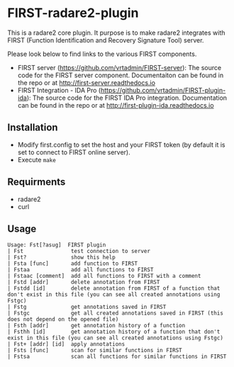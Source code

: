 # FIRST-radare2-plugin
This is a radare2 core plugin.
It purpose is to make radare2 integrates with FIRST (Function Identification and Recovery Signature Tool) server.

Please look below to find links to the various FIRST components.
- FIRST server (https://github.com/vrtadmin/FIRST-server): The source code for the FIRST server component. Documentaiton can be found in the repo or at http://first-server.readthedocs.io
- FIRST Integration - IDA Pro (https://github.com/vrtadmin/FIRST-plugin-ida): The source code for the FIRST IDA Pro integration. Documentation can be found in the repo or at http://first-plugin-ida.readthedocs.io

## Installation
- Modify first.config to set the host and your FIRST token (by default it is set to connect to FIRST online server).
- Execute `make`

## Requirments
- radare2
- curl

## Usage
	Usage: Fst[?asug]  FIRST plugin
	| Fst               test connection to server
	| Fst?              show this help
	| Fsta [func]       add function to FIRST
	| Fstaa             add all functions to FIRST
	| Fstaac [comment]  add all functions to FIRST with a comment
	| Fstd [addr]       delete annotation from FIRST
	| Fstdd [id]        delete annotation from FIRST of a function that don't exist in this file (you can see all created annotations using Fstgc)
	| Fstg              get annotations saved in FIRST
	| Fstgc             get all created annotations saved in FIRST (this does not depend on the opened file)
	| Fsth [addr]       get annotation history of a function
	| Fsthh [id]        get annotation history of a function that don't exist in this file (you can see all created annotations using Fstgc)
	| Fst+ [addr] [id]  apply annotations
	| Fsts [func]       scan for similar functions in FIRST
	| Fstsa             scan all functions for similar functions in FIRST
